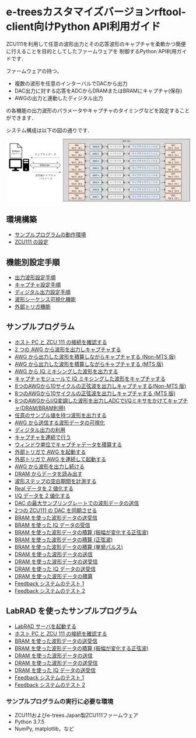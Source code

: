 # e-treesカスタマイズバージョンrftool-client向けPython API利用ガイド

ZCU111を利用して任意の波形出力とその応答波形のキャプチャを柔軟かつ簡便に行えることを目的としてしたファームウェアを
制御するPython API利用ガイドです．

ファームウェアの持つ，

- 複数の波形を任意のインターバルでDACから出力
- DAC出力に対する応答をADCからDRAMまたはBRAMにキャプチャ(保存)
- AWGの出力と連動したディジタル出力

の各機能の出力波形のパラメータやキャプチャのタイミングなどを設定することができます．

システム構成は以下の図の通りです．

![システムオーバービュー](images/zcu111_system_overview.png)

## 環境構築
- [サンプルプログラムの動作環境](operating_environment.md)
- [ZCU111 の設定](zcu111_setting.md)

## 機能別設定手順

- [出力波形設定手順](awg-ja.md) 
- [キャプチャ設定手順](capture-ja.md) 
- [ディジタル出力設定手順](digital-ja.md) 
- [波形シーケンス可視化機能](wave-sequence-vis-ja.md) 
- [外部トリガ機能](external-trigger-ja.md)

## サンプルプログラム

- [ホスト PC と ZCU 111 の接続を確認する](../examples/setup_verify/README.md)
- [2 つの AWG から波形を出力しキャプチャする](../examples/awg_send_recv/README.md)
- [AWG から出力した波形を積算しながらキャプチャする (Non-MTS 版)](../examples/awg_accum_send_recv/README.md)
- [AWG から出力した波形を積算しながらキャプチャする (MTS 版)](../examples/mts_awg_accum_send_recv/README.md)
- [AWG から IQ ミキシングした波形を出力する](../examples/awg_iq_send_recv/README.md)
- [キャプチャモジュールで IQ ミキシングした波形をキャプチャする](../examples/awg_send_iq_recv/README.md)
- [8つのAWGから10サイクルの正弦波を出力しキャプチャする(Non-MTS 版)](../examples/awg_x8_send_recv/README.md)
- [8つのAWGから10サイクルの正弦波を出力しキャプチャする (MTS 版)](../examples/mts_awg_x8_send_recv/README.md)
- [8つのAWGからI/Q変調した波形を出力しADCでI/Qミキサをかけてキャプチャ(DRAM/BRAM利用)](../examples/awg_x8_iq_send_iq_recv/README.md)
- [任意のサンプル値を持つ波形を出力する](../examples/awg_any_wave_send_recv/README.md)
- [AWG から送信する波形データの可視化](../examples/awg_waveseq_visualize/README.md)
- [ディジタル出力の利用](../examples/awg_digital_output/README.md)
- [キャプチャを連続で行う](../examples/awg_x8_continuous_send_recv/README.md)
- [ウィンドウ単位でキャプチャデータを積算する](../examples/awg_windowed_capture/README.md)
- [外部トリガで AWG を起動する](../examples/awg_x8_external_trigger/README.md)
- [外部トリガで AWG を連続して起動する](../examples/awg_continual_external_trigger/README.md)
- [AWG から波形を出力し続ける](../examples/awg_infinite_send/README.md)
- [DRAM からデータを読み出す](../examples/awg_dram_read/README.md)
- [波形ステップの空白期間を計測する](../examples/awg_measure_wave_gap/README.md)
- [Real データを 2 値化する](../examples/awg_binarization_test/README.md)
- [I/Q データを 2 値化する](../examples/awg_x8_binarization/README.md)
- [DAC の最大サンプリングレートでの波形データの送信](../examples/bram_send_max_sampling_rate/README.md)
- [2つの ZCU111 の DAC を同期させる](../examples/mts_external_clock/README.md)
- [BRAM を使った波形データの送受信](../examples/bram_send_recv/README.md)
- [BRAM を使った IQ データの受信](../examples/bram_iq_send_recv/README.md)
- [BRAM を使った波形データの積算 (振幅が変化する正弦波)](../examples/bram_accum_send_recv/README.md)
- [BRAM を使った波形データの積算 (正弦波)](../examples/bram_accum_send_recv_sine/README.md)
- [BRAM を使った波形データの積算 (単発パルス)](../examples/bram_accum_send_recv_pulse/README.md)
- [DRAM を使った波形データの送信](../examples/dram_send_2ch_250ms/README.md)
- [DRAM を使った波形データの送受信](../examples/dram_send_recv_2ch_250ms/README.md)
- [DRAM を使った IQ データの送受信](../examples/dram_iq_send_recv/README.md)
- [DRAM を使った波形データの積算](../examples/dram_accum_send_recv/README.md)
- [Feedback システムのテスト 1](../examples/feedback_test_1/README.md)
- [Feedback システムのテスト 2](../examples/feedback_test_2/README.md)

## LabRAD を使ったサンプルプログラム

- [LabRAD サーバを起動する](../examples/rftool_labrad_server/README.md)
- [ホスト PC と ZCU 111 の接続を確認する](../examples/setup_verify_labrad/README.md)
- [BRAM を使った波形データの送受信](../examples/bram_send_recv_labrad/README.md)
- [BRAM を使った波形データの積算 (振幅が変化する正弦波)](../examples/bram_accum_send_recv_labrad/README.md)
- [DRAM を使った波形データの送信](../examples/dram_send_2ch_250ms_labrad/README.md)
- [DRAM を使った波形データの送受信](../examples/dram_send_recv_2ch_250ms_labrad/README.md)
- [DRAM を使った IQ データの送受信](../examples/dram_iq_send_recv_labrad/README.md)
- [Feedback システムのテスト 1](../examples/feedback_test_1_labrad/README.md)
- [Feedback システムのテスト 2](../examples/feedback_test_2_labrad/README.md)

### サンプルプログラムの実行に必要な環境

- ZCU111およびe-trees.Japan製ZCU111ファームウェア
- Python 3.7.5
- NumPy, matplotlib，など

